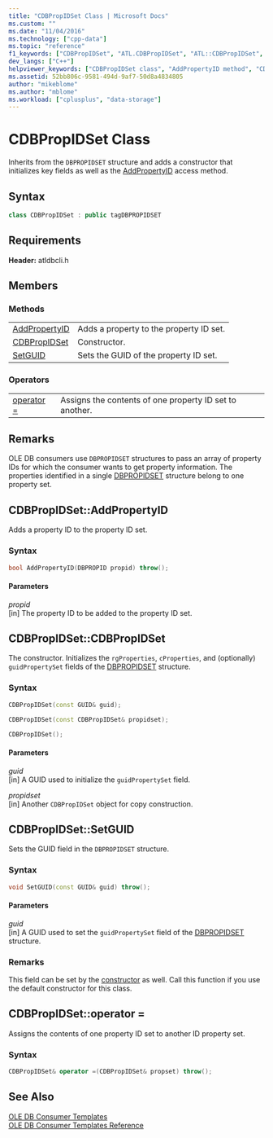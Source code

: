 ```yaml
---
title: "CDBPropIDSet Class | Microsoft Docs"
ms.custom: ""
ms.date: "11/04/2016"
ms.technology: ["cpp-data"]
ms.topic: "reference"
f1_keywords: ["CDBPropIDSet", "ATL.CDBPropIDSet", "ATL::CDBPropIDSet", "CDBPropIDSet.AddPropertyID", "CDBPropIDSet::AddPropertyID", "AddPropertyID", "ATL.CDBPropIDSet.AddPropertyID", "ATL::CDBPropIDSet::AddPropertyID", "ATL::CDBPropIDSet::CDBPropIDSet", "CDBPropIDSet", "CDBPropIDSet.CDBPropIDSet", "CDBPropIDSet::CDBPropIDSet", "ATL.CDBPropIDSet.CDBPropIDSet", "CDBPropIDSet.operator=", "ATL.CDBPropIDSet.operator=", "ATL::CDBPropIDSet::operator=", "CDBPropIDSet::operator=", "CDBPropIDSet.SetGUID", "ATL::CDBPropIDSet::SetGUID", "SetGUID", "ATL.CDBPropIDSet.SetGUID", "CDBPropIDSet::SetGUID"]
dev_langs: ["C++"]
helpviewer_keywords: ["CDBPropIDSet class", "AddPropertyID method", "CDBPropIDSet class, constructor", "operator =, property sets", "= operator, with OLE DB templates", "operator=, property sets", "SetGUID method"]
ms.assetid: 52bb806c-9581-494d-9af7-50d8a4834805
author: "mikeblome"
ms.author: "mblome"
ms.workload: ["cplusplus", "data-storage"]
---
```

# CDBPropIDSet Class

Inherits from the `DBPROPIDSET` structure and adds a constructor that initializes key fields as well as the [AddPropertyID](../../data/oledb/cdbpropidset-addpropertyid.md) access method.  
  
## Syntax

```cpp
class CDBPropIDSet : public tagDBPROPIDSET  
```  

## Requirements  

**Header:** atldbcli.h
  
## Members  
  
### Methods  
  
|||  
|-|-|  
|[AddPropertyID](#addpropertyid)|Adds a property to the property ID set.|  
|[CDBPropIDSet](#cdbpropidset)|Constructor.|  
|[SetGUID](#setguid)|Sets the GUID of the property ID set.|  
  
### Operators  
  
|||  
|-|-|  
|[operator =](#op_equal)|Assigns the contents of one property ID set to another.|  
  
## Remarks  

OLE DB consumers use `DBPROPIDSET` structures to pass an array of property IDs for which the consumer wants to get property information. The properties identified in a single [DBPROPIDSET](/previous-versions/windows/desktop/ms717981) structure belong to one property set.  

## <a name="addpropertyid"></a> CDBPropIDSet::AddPropertyID

Adds a property ID to the property ID set.  
  
### Syntax  
  
```cpp
bool AddPropertyID(DBPROPID propid) throw();  
```  
  
#### Parameters  

*propid*<br/>
[in] The property ID to be added to the property ID set.  

## <a name="cdbpropidset"></a> CDBPropIDSet::CDBPropIDSet

The constructor. Initializes the `rgProperties`, `cProperties`, and (optionally) `guidPropertySet` fields of the [DBPROPIDSET](/previous-versions/windows/desktop/ms717981) structure.  
  
### Syntax  
  
```cpp
CDBPropIDSet(const GUID& guid);  

CDBPropIDSet(const CDBPropIDSet& propidset);  

CDBPropIDSet();  
```  
  
#### Parameters  

*guid*<br/>
[in] A GUID used to initialize the `guidPropertySet` field.  
  
*propidset*<br/>
[in] Another `CDBPropIDSet` object for copy construction.  

## <a name="setguid"></a> CDBPropIDSet::SetGUID

Sets the GUID field in the `DBPROPIDSET` structure.  
  
### Syntax  
  
```cpp
void SetGUID(const GUID& guid) throw();  
```  
  
#### Parameters  

*guid*<br/>
[in] A GUID used to set the `guidPropertySet` field of the [DBPROPIDSET](/previous-versions/windows/desktop/ms717981) structure.  
  
### Remarks  

This field can be set by the [constructor](../../data/oledb/cdbpropidset-cdbpropidset.md) as well. Call this function if you use the default constructor for this class.  

## <a name="op_equal"></a> CDBPropIDSet::operator =

Assigns the contents of one property ID set to another ID property set.  
  
### Syntax  
  
```cpp
CDBPropIDSet& operator =(CDBPropIDSet& propset) throw();  
```  
  
## See Also  

[OLE DB Consumer Templates](../../data/oledb/ole-db-consumer-templates-cpp.md)<br/>
[OLE DB Consumer Templates Reference](../../data/oledb/ole-db-consumer-templates-reference.md)